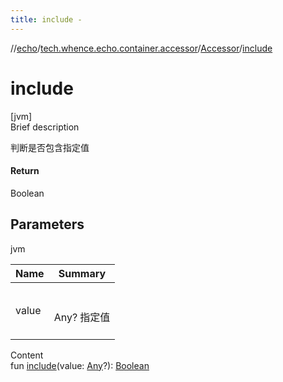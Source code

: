 ```yaml
---
title: include -
---
```

//[echo](../../index.md)/[tech.whence.echo.container.accessor](../index.md)/[Accessor](index.md)/[include](include.md)



# include  
[jvm]  
Brief description  


判断是否包含指定值



#### Return  


Boolean



## Parameters  
  
jvm  
  
|  Name|  Summary| 
|---|---|
| value| <br><br>Any? 指定值<br><br>
  
  
Content  
fun [include](include.md)(value: [Any](https://kotlinlang.org/api/latest/jvm/stdlib/kotlin/-any/index.html)?): [Boolean](https://kotlinlang.org/api/latest/jvm/stdlib/kotlin/-boolean/index.html)  




